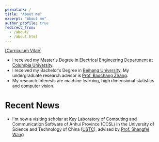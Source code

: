 ```yaml
---
permalink: /
title: "About me"
excerpt: "About me"
author_profile: true
redirect_from: 
  - /about/
  - /about.html
---
```


[[Curriculum Vitae]](http://Wei-kang-Wang.github.io/files/resume_wkwang.pdf)
* I received my Master's Degree in [Electrical Engineering Department](https://drupal.ee.columbia.edu//) at [Columbia University](https://www.columbia.edu).
* I received my Bachelor’s Degree in [Beihang University](http://www.buaa.edu.cn). My undergraduate research advisor is [Prof. Baochang Zhang](http://dept3.buaa.edu.cn/jsdw/qbjs/znxtykzgcx/fjs/zbc.htm).
* My research interests are machine learning, high dimensional statistics and computer vision.


# Recent News
* I'm now a visiting scholar at Key Laboratory of Computing and Communication Software of Anhui Province (CCSL) in the University of Science and Technology of China ([USTC](https://www.ustc.edu.cn/)), advised by [Prof. Shangfei Wang](http://202.38.64.11/~sfwang/)
